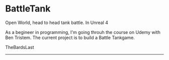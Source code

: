 # BattleTank
Open World, head to head tank battle.  In Unreal 4

As a begineer in programming, I'm going throuh the course on Udemy with Ben Tristem. 
The current project is to build a Battle Tankgame. 

TheBardsLast

---

